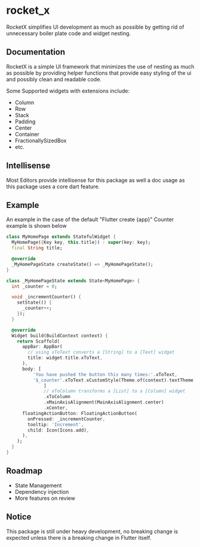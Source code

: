 # rocket_x

RocketX simplifies UI development as much as possible by getting rid of unnecessary boiler plate code and widget nesting.

## Documentation

RocketX is a simple UI framework that minimizes the use of nesting as much as possible by providing helper functions that provide easy styling of the ui and possibly clean and readable code.

Some Supported widgets with extensions include:

* Column
* Row
* Stack
* Padding
* Center
* Container 
* FractionallySizedBox 
* etc.


## Intellisense

Most Editors provide intellisense for this package as well a doc usage as this package uses a core dart feature.

## Example

An example in the case of the default "Flutter create {app}" Counter example is shown below

```dart
class MyHomePage extends StatefulWidget {
  MyHomePage({Key key, this.title}) : super(key: key);
  final String title;

  @override
  _MyHomePageState createState() => _MyHomePageState();
}

class _MyHomePageState extends State<MyHomePage> {
  int _counter = 0;

  void _incrementCounter() {
    setState(() {
      _counter++;
    });
  }

  @override
  Widget build(BuildContext context) {
    return Scaffold(
      appBar: AppBar(
        // using xToText converts a [String] to a [Text] widget
        title: widget.title.xToText,
      ),
      body: [
          'You have pushed the button this many times:'.xToText,
          '$_counter'.xToText.xCustomStyle(Theme.of(context).textTheme.headline4)
              ]
              // xToColumn transforms a [List] to a [Column] widget
              .xToColumn
              .xMainAxisAlignment(MainAxisAlignment.center)
              .xCenter,
      floatingActionButton: FloatingActionButton(
        onPressed: _incrementCounter,
        tooltip: 'Increment',
        child: Icon(Icons.add),
      ),
    );
  }
}

```
## Roadmap

* State Management
* Dependency injection
* More features on review

## Notice 

This package is still under heavy development, no breaking change is expected unless there is a breaking change in Flutter itself.